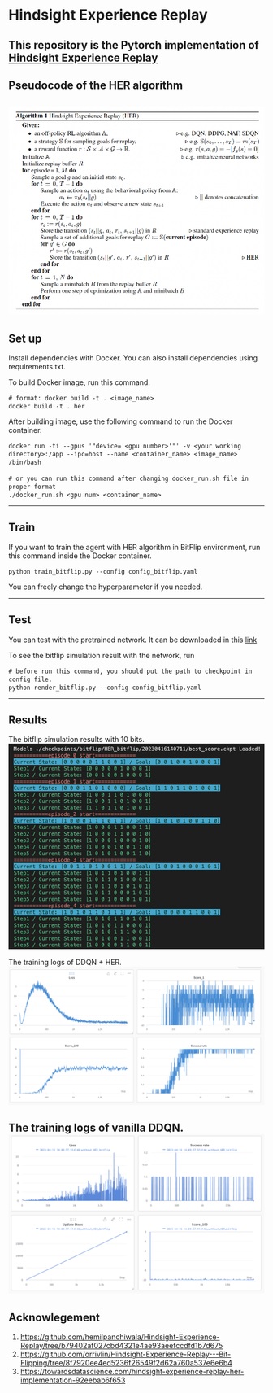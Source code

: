 # Hindsight Experience Replay

This repository is the Pytorch implementation of [Hindsight Experience Replay](https://arxiv.org/abs/1707.01495)
---

## Pseudocode of the HER algorithm
![Pseudocode](./imgs/her_pseudo.png)
---

## Set up

Install dependencies with Docker. You can also install dependencies using requirements.txt.

To build Docker image, run this command.
```
# format: docker build -t . <image_name>
docker build -t . her
```

After building image, use the following command to run the Docker container.
```
docker run -ti --gpus '"device='<gpu number>'"' -v <your working directory>:/app --ipc=host --name <container_name> <image_name> /bin/bash

# or you can run this command after changing docker_run.sh file in proper format
./docker_run.sh <gpu num> <container_name>
```
---

## Train
If you want to train the agent with HER algorithm in BitFlip environment, run this command inside the Docker container.
```
python train_bitflip.py --config config_bitflip.yaml
```

You can freely change the hyperparameter if you needed.

---
## Test

You can test with the pretrained network.
It can be downloaded in this [link](https://drive.google.com/file/d/1K15wejlYKXAqaF9QPDislfAzrY8BdiyI/view?usp=share_link)

To see the bitflip simulation result with the network, run
```
# before run this command, you should put the path to checkpoint in config file.
python render_bitflip.py --config config_bitflip.yaml
```

---
## Results

The bitflip simulation results with 10 bits.
![simulation_result](./imgs/Results.png)

The training logs of DDQN + HER.
![Training_logs](./imgs/HER_logs.png)

The training logs of vanilla DDQN.
![Training_logs_vanilla](./imgs/without_her_logs.png)
---
## Acknowlegement
1. https://github.com/hemilpanchiwala/Hindsight-Experience-Replay/tree/b79402af027cbd4321e4ae93aeefccdfd1b7d675
2. https://github.com/orrivlin/Hindsight-Experience-Replay---Bit-Flipping/tree/8f7920ee4ed5236f26549f2d62a760a537e6e6b4
3. https://towardsdatascience.com/hindsight-experience-replay-her-implementation-92eebab6f653
